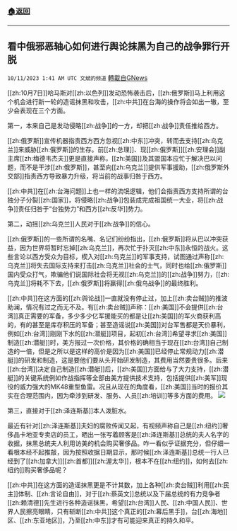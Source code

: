 ###  [:house:返回](README.md)
---


## 看中俄邪恶轴心如何进行舆论抹黑为自己的战争罪行开脱
`10/11/2023 1:41 AM UTC 文斌的频道` [轉載自GNews](https://gnews.org/articles/1816637)

[[zh:10月7日]]哈马斯对[[zh:以色列]]发动恐怖袭击后，[[zh:俄罗斯]]马上利用这个机会进行新一轮的造谣抹黑和攻击，[[zh:中共]]在台海的操作将会如出一辙，至少会表现在三个方面。

第一，本来自己是发动侵略[[zh:战争]]的一方，却把[[zh:战争]]责任推给西方。

[[zh:俄罗斯]]宣传机器指责西方西方忽视[[zh:中东]]冲突，转而去支持[[zh:乌克兰]]来威胁[[zh:俄罗斯]]的生存。前[[zh:总理]]、现[[zh:俄罗斯]][[zh:安理会]]副主席[[zh:梅德韦杰夫]]更是直接声称，[[zh:美国]]及其盟国本应忙于解决巴以问题，而不是干涉[[zh:俄罗斯]]，甚至向[[zh:乌克兰]]提供军事援助，[[zh:俄罗斯外交部]]指责西方导致暴力升级，将当前的战事归咎于西方。

[[zh:中共]]在[[zh:台海问题]]上也一样的流氓逻辑，他们会指责西方支持所谓的台独分子分裂[[zh:国家]]，将侵略[[zh:战争]]包装成完成祖国统一大业，将[[zh:战争]]责任归咎于“台独势力”和西方[[zh:反华]]势力。

第二，动摇[[zh:乌克兰]]人民对于[[zh:战争]]的信心。

[[zh:俄罗斯]]的一些所谓的名嘴、名记们纷纷指出，[[zh:俄罗斯]]将从巴以冲突获益，因为世界将暂时忘掉[[zh:乌克兰]]，再次忙于扑灭[[zh:中东]]永恒的战火。这些言论以西方受众为目标，楔入对[[zh:乌克兰]]的军事支持，试图通过声称[[zh:乌克兰]]将失去国际支持来打击[[zh:乌克兰]]社会的士气，同时也给[[zh:俄罗斯]]国内受众打气，欺骗他们说国际社会将无视[[zh:乌克兰]]的[[zh:战争]]努力，[[zh:乌克兰]]将耗不下去，[[zh:俄罗斯]]将赢得[[zh:俄乌战争]]的最终胜利。

[[zh:中共]]在这方面的[[zh:舆论战]]一直就没有停止过，加上[[zh:卖台贼]]的推波助澜，情况有过之而无不及。有[[zh:卖台贼]]声称：[[zh:美国]]不会提供[[zh:台湾]]真正需要的军备，多少多少亿军援能买的都是让[[zh:美国]]的军火商获利高的，有的甚至是库存积压的军备；甚至造谣说[[zh:美国]]对台军售都是天价暴利，例如[[zh:台湾]]刚刚下水的[[zh:潜艇]]项目，起初[[zh:台湾]]希望寻求[[zh:美国]]制造[[zh:潜艇]]时，美方报过一次价格，其价格的确相当于现在[[zh:台湾]]自己制造的一倍，但是之所以是这样的高价是因为[[zh:美国]]已经停止常规动力[[zh:潜艇]]的研发和制造，这是要他们要从头开始研发制造，其费用当然要贵很多。后来[[zh:台湾]]决定自己制造[[zh:潜艇]]后，[[zh:美国]]方面给与了大力支持，[[zh:潜艇]]的关键系统例如作战指挥等全部由美方提供技术支持，包括提供[[zh:美军]]现役的威力强大的MK48重型鱼雷。况且从现在的角度看，[[zh:美国]]当时的报价其实在合理范围内，因为牵涉到研发、服务、人员[[zh:培训]]等多方面的费用。
![](ipfs://QmSF1kB4LjDnzBA32PpVK6QRCK5GeYedfneBQUV3EQkZu6?.png)


第三，直接对于[[zh:泽连斯基]]本人泼脏水。

最近有针对[[zh:泽连斯基]]夫妇的腐败传闻又起，有视频声称自己是[[zh:纽约]]奢侈品卡地亚专卖店的员工，晒出一张写着顾客是[[zh:泽连斯基]]总统的夫人名字的收据，抹黑总统夫人利用访美的机会购买奢侈品。咋一看似乎证据充分，但仔细一看根本经不起推敲，因为按照收据日期显示，那时候[[zh:泽连斯基]]总统一行人已经到了[[zh:加拿大]][[zh:首都]][[zh:渥太华]]，根本不在[[zh:纽约]]，如何去[[zh:纽约]]购买奢侈品呢？

[[zh:中共]]在这方面的造谣抹黑更是不计其数，加上各种[[zh:卖台贼]]利用[[zh:民主]]体制、[[zh:言论自由]]，对于[[zh:蔡英文]]总统以及下届总统的有力竞争者[[zh:赖清德]]先生进行各种造谣抹黑，希望[[zh:台湾]]人民、[[zh:中国人民]]、世界人民擦亮眼睛，只有斩断[[zh:中共]]这个真正的[[zh:幕后黑手]]，台[[zh:海地]]区、[[zh:东亚地区]]，乃至[[zh:中东]]才有可能迎来真正的持久和平。
